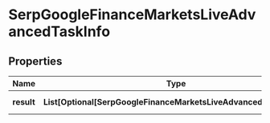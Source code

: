 # SerpGoogleFinanceMarketsLiveAdvancedTaskInfo


## Properties

| Name | Type | Description | Notes |
|------------ | ------------- | ------------- | -------------|
**result** | **List[Optional[SerpGoogleFinanceMarketsLiveAdvancedResultInfo]]** | array of results |[optional]|